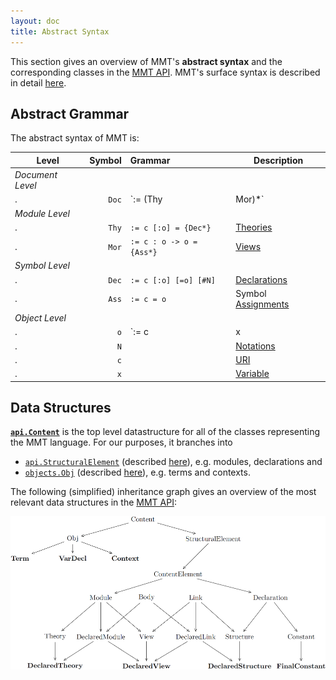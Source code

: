 ```yaml
---
layout: doc
title: Abstract Syntax
---
```


This section gives an overview of MMT's **abstract syntax** and the corresponding classes in the [MMT API](../). MMT's surface syntax is described in detail [here](../../language/).

## Abstract Grammar

The abstract syntax of MMT is:

 Level | Symbol | Grammar | Description
---- |----: | :---- | ----
*Document Level* | | |
. | `Doc` | `:= (Thy | Mor)*` | [Documents](namespaces.html)
*Module Level* | | |
. | `Thy` | `:= c [:o] = {Dec*}` | [Theories](modules.html#theories)
. | `Mor` | `:= c : o -> o = {Ass*}` | [Views](modules.html#views)
*Symbol Level* | | |
. | `Dec` | `:= c [:o] [=o] [#N]` | [Declarations](declarations.html)
. | `Ass` | `:= c = o` | Symbol [Assignments](modules.html#views)
*Object Level* | | |
. | `o`   | `:= c | x | c( (x[: o])* ; o* )` | [Objects/Terms](objects.html)
. | `N`   |   | [Notations](declarations.html#constants)
. | `c`   |   | [URI](../uris.html)
. | `x`   |   | [Variable](objects.html)

## Data Structures

**[`api.Content`](http://kwarc.github.io/MMT/api/index.html#info.kwarc.mmt.api.Content)** is the top level datastructure for all of the classes representing the MMT language. For our purposes, it branches into 

* [`api.StructuralElement`](http://kwarc.github.io/MMT/api/index.html#info.kwarc.mmt.api.StructuralElement) (described [here](structural.html)), e.g. modules, declarations and 
* [`objects.Obj`](http://kwarc.github.io/MMT/api/index.html#info.kwarc.mmt.api.objects.Obj) (described [here](objects.html)), e.g. terms and contexts.

The following (simplified) inheritance graph gives an overview of the most relevant data structures in the [MMT API](../):

![data structures](/doc/img/datastructures.png)
